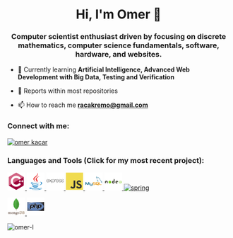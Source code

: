 <h1 align="center">Hi, I'm Omer 🙌</h1>
<h3 align="center">Computer scientist enthusiast driven by focusing on discrete mathematics, computer science fundamentals, software, hardware, and websites.</h3>

- 🚀 Currently learning **Artificial Intelligence, Advanced Web Development with Big Data, Testing and Verification**

- 📝 Reports within most repositories

- 📫 How to reach me **racakremo@gmail.com**

<h3 align="left">Connect with me:</h3>
<p align="left">
<a href="https://www.linkedin.com/in/omer-kacar-73035a184/" target="blank"><img align="center" src="https://raw.githubusercontent.com/rahuldkjain/github-profile-readme-generator/master/src/images/icons/Social/linked-in-alt.svg" alt="omer kacar" height="30" width="40" /></a>
</p>

<h3 align="left">Languages and Tools (Click for my most recent project):</h3>
<p align="left"> 
  
  <a href="https://github.com/Omer-l/Library-Management-System" target="_blank" rel="noreferrer"> 
  <img src="https://raw.githubusercontent.com/devicons/devicon/master/icons/cplusplus/cplusplus-original.svg" alt="cplusplus" width="40" height="40"/>   </a>
  
  <a href="https://github.com/Omer-l/Travelling-Salesman-Problem" target="_blank" rel="noreferrer"> 
  <img src="https://raw.githubusercontent.com/devicons/devicon/master/icons/java/java-original.svg" alt="java" width="40" height="40"/> </a>  
  
  <a href="https://github.com/Omer-l/Price-Comparison-Website/tree/main/src/nodeWeb" target="_blank" rel="noreferrer"> 
  <img src="https://raw.githubusercontent.com/devicons/devicon/master/icons/express/express-original-wordmark.svg" alt="express" width="40" height="40"/> </a> 
  
  <a href="https://github.com/Omer-l/Price-Comparison-Website/tree/main/src/nodeWeb" target="_blank" rel="noreferrer"> 
  <img src="https://raw.githubusercontent.com/devicons/devicon/master/icons/javascript/javascript-original.svg" alt="javascript" width="40" height="40"/> </a>  
  
  <a href="https://github.com/Omer-l/Price-Comparison-Website/tree/main/src/nodeWeb" target="_blank" rel="noreferrer"> 
  <img src="https://raw.githubusercontent.com/devicons/devicon/master/icons/mysql/mysql-original-wordmark.svg" alt="mysql" width="40" height="40"/> </a> 
  
  <a href="https://github.com/Omer-l/Price-Comparison-Website/tree/main/src/nodeWeb" target="_blank" rel="noreferrer"> 
  <img src="https://raw.githubusercontent.com/devicons/devicon/master/icons/nodejs/nodejs-original-wordmark.svg" alt="nodejs" width="40" height="40"/> </a>  
  
  <a href="https://github.com/Omer-l/Price-Comparison-Website/blob/main/src/main/java/dao/AppConfig.java" target="_blank" rel="noreferrer"> 
  <img src="https://www.vectorlogo.zone/logos/springio/springio-icon.svg" alt="spring" width="40" height="40"/> </a> </p>
  
  <a href="https://github.com/Omer-l/ISO-Motors-E-commerce-Website" target="_blank" rel="noreferrer"> 
  <img src="https://raw.githubusercontent.com/devicons/devicon/master/icons/mongodb/mongodb-original-wordmark.svg" alt="mongodb" width="40" height="40"/> </a>
  
  <a href="https://github.com/Omer-l/ISO-Motors-E-commerce-Website" target="_blank" rel="noreferrer"> 
  <img src="https://raw.githubusercontent.com/devicons/devicon/master/icons/php/php-original.svg" alt="php" width="40" height="40"/> </a>

<p><img align="center" src="https://github-readme-streak-stats.herokuapp.com/?user=omer-l&" alt="omer-l" /></p>
